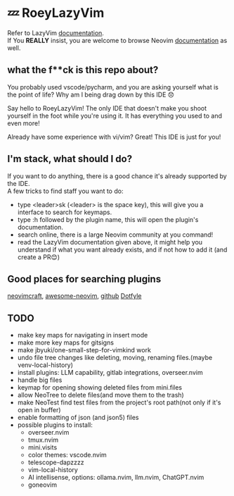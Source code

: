 # 💤 RoeyLazyVim

Refer to LazyVim [documentation](https://lazyvim.github.io/installation). <br>
If You **REALLY** insist, you are welcome to browse Neovim [documentation](https://neovim.io/doc/user/) as well.

## what the f**ck is this repo about?

You probably used vscode/pycharm, and you are asking yourself what is the point of life? Why am I being drag down by this IDE 😞 <br>

Say hello to RoeyLazyVim! The only IDE that doesn't make you shoot yourself in the foot while you're using it. It has everything you used to and even more! <br>

Already have some experience with vi/vim? Great! This IDE is just for you!
## I'm stack, what should I do?
If you want to do anything, there is a good chance it's already supported by the IDE. <br>
A few tricks to find staff you want to do:

- type \<leader>sk (\<leader> is the space key), this will give you a interface to search for keymaps.
- type :h followed by the plugin name, this will open the plugin's documentation.
- search online, there is a large Neovim community at you command!
- read the LazyVim documentation given above, it might help you understand if what you want already exists, and if not how to add it (and create a PR😊)

## Good places for searching plugins
[neovimcraft](neovimcraft.com),
[awesome-neovim](https://github.com/rockerBOO/awesome-neovim), 
[github](https://github.com)
[Dotfyle](https://dotfyle.com)


## TODO
- make key maps for navigating in insert mode
- make more key maps for gitsigns
- make jbyuki/one-small-step-for-vimkind work
- undo file tree changes like deleting, moving, renaming files.(maybe venv-local-history)
- install plugins: LLM capability, gitlab integrations, overseer.nvim
- handle big files
- keymap for opening showing deleted files from mini.files
- allow NeoTree to delete files(and move them to the trash) 
- make NeoTest find test files from the project's root path(not only if it's open in buffer)
- enable formatting of json (and json5) files
- possible plugins to install:
  - overseer.nvim
  - tmux.nvim
  - mini.visits
  - color themes: vscode.nvim
  - telescope-dapzzzz
  - vim-local-history
  - AI intellisense, options: ollama.nvim, llm.nvim, ChatGPT.nvim
  - goneovim
